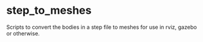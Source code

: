 # step_to_meshes
Scripts to convert the bodies in a step file to meshes for use in rviz, gazebo or otherwise.
